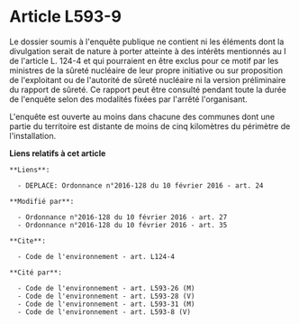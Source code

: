 # Article L593-9

Le dossier soumis à l'enquête publique ne contient ni les éléments dont la divulgation serait de nature à porter atteinte à
des intérêts mentionnés au I de l'article L. 124-4 et qui pourraient en être exclus pour ce motif par les ministres de la
sûreté nucléaire de leur propre initiative ou sur proposition de l'exploitant ou de l'autorité de sûreté nucléaire ni la
version préliminaire du rapport de sûreté. Ce rapport peut être consulté pendant toute la durée de l'enquête selon des
modalités fixées par l'arrêté l'organisant. 

L'enquête est ouverte au moins dans chacune des communes dont une partie du territoire est distante de moins de cinq
kilomètres du périmètre de l'installation.

**Liens relatifs à cet article**

	**Liens**:

	  - DEPLACE: Ordonnance n°2016-128 du 10 février 2016 - art. 24

	**Modifié par**:

	  - Ordonnance n°2016-128 du 10 février 2016 - art. 27
	  - Ordonnance n°2016-128 du 10 février 2016 - art. 35

	**Cite**:

	  - Code de l'environnement - art. L124-4

	**Cité par**:

	  - Code de l'environnement - art. L593-26 (M)
	  - Code de l'environnement - art. L593-28 (V)
	  - Code de l'environnement - art. L593-31 (M)
	  - Code de l'environnement - art. L593-8 (V)
